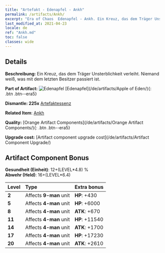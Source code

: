 ```yaml
---
title: "Artefakt - Edenapfel - Ankh"
permalink: /artifacts/Ankh/
excerpt: "Era of Chaos  Edenapfel - Ankh. Ein Kreuz, das dem Träger Unsterblichkeit verleiht. Niemand weiß, was mit dem letzten Besitzer passiert ist."
last_modified_at: 2021-04-23
locale: de
ref: "Ankh.md"
toc: false
classes: wide
---
```




## Details

 **Beschreibung:** Ein Kreuz, das dem Träger Unsterblichkeit verleiht. Niemand weiß, was mit dem letzten Besitzer passiert ist.

 **Part of Artifact:** ![Edenapfel](/images/t/icon_artifact_49.png) [Edenapfel](/de/artifacts/Apple of Eden/){: .btn .btn--era5}

 **Dismantle: 225x** [Artefaktessenz](/ItemsDE/con_905/)

 **Related Item**: [Ankh](/ItemsDE/art_184/)

 **Quality:** [Orange Artifact Components](/de/artifacts/Orange Artifact Components/){: .btn .btn--era5}

 **Upgrade cost:** [Artifact component upgrade cost](/de/artifacts/Artifact Component Upgrade/)

## Artifact Component Bonus

  **Gesundheit (Einheit)**: 12+(LEVEL\*4.8) %<br/>**Abwehr (Held)**: 16+(LEVEL\*6.4)

  |  Level  | Type |    Extra bonus  | 
  |:--------|:-----|:----------------| 
  | **2** | Affects **9-man** unit | **HP**: +430 | 
  | **5** | Affects **4-man** unit | **HP**: +6000 | 
  | **8** | Affects **4-man** unit | **ATK**: +670 | 
  | **11** | Affects **4-man** unit | **HP**: +11540 | 
  | **14** | Affects **4-man** unit | **ATK**: +1700 | 
  | **17** | Affects **4-man** unit | **HP**: +17230 | 
  | **20** | Affects **4-man** unit | **ATK**: +2610 | 
